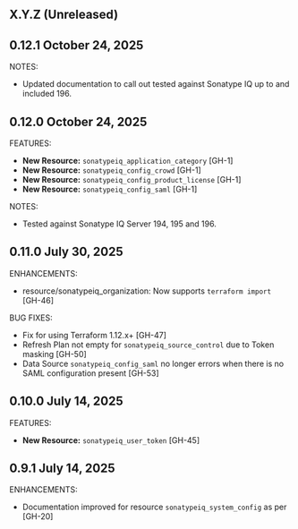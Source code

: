 <!-- See https://developer.hashicorp.com/terraform/plugin/best-practices/versioning#changelog-specification -->

## X.Y.Z (Unreleased)


## 0.12.1 October 24, 2025

NOTES:
* Updated documentation to call out tested against Sonatype IQ up to and included 196.

## 0.12.0 October 24, 2025

FEATURES:

* **New Resource:** `sonatypeiq_application_category` [GH-1]
* **New Resource:** `sonatypeiq_config_crowd` [GH-1]
* **New Resource:** `sonatypeiq_config_product_license` [GH-1]
* **New Resource:** `sonatypeiq_config_saml` [GH-1]

NOTES:
* Tested against Sonatype IQ Server 194, 195 and 196.

## 0.11.0 July 30, 2025

ENHANCEMENTS:

* resource/sonatypeiq_organization: Now supports `terraform import` [GH-46]

BUG FIXES:

* Fix for using Terraform 1.12.x+ [GH-47]
* Refresh Plan not empty for `sonatypeiq_source_control` due to Token masking [GH-50]
* Data Source `sonatypeiq_config_saml` no longer errors when there is no SAML configuration present [GH-53]


## 0.10.0 July 14, 2025

FEATURES:

* **New Resource:** `sonatypeiq_user_token` [GH-45]

## 0.9.1 July 14, 2025

ENHANCEMENTS:

* Documentation improved for resource `sonatypeiq_system_config` as per [GH-20]